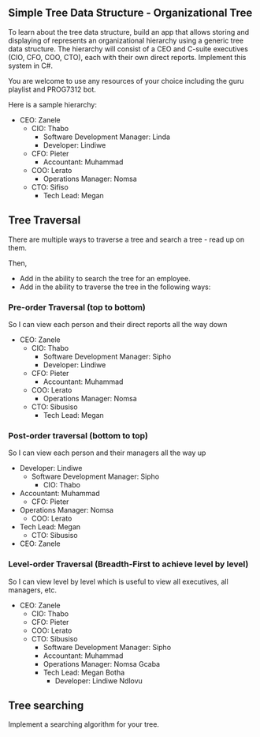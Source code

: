 ## Simple Tree Data Structure - Organizational Tree
To learn about the tree data structure, build an app that allows storing and displaying of represents an organizational hierarchy using a generic tree data structure. The hierarchy will consist of a CEO and C-suite executives (CIO, CFO, COO, CTO), each with their own direct reports. Implement this system in C#.
 
You are welcome to use any resources of your choice including the guru playlist and PROG7312 bot.
 
Here is a sample hierarchy:
* CEO: Zanele
    * CIO: Thabo
        * Software Development Manager: Linda
        * Developer: Lindiwe
    * CFO: Pieter
        * Accountant: Muhammad
    * COO: Lerato 
        * Operations Manager: Nomsa
    * CTO: Sifiso
        * Tech Lead: Megan

## Tree Traversal
There are multiple ways to traverse a tree and search a tree - read up on them.

Then,
* Add in the ability to search the tree for an employee.
* Add in the ability to traverse the tree in the following ways:
 
### Pre-order Traversal (top to bottom)
So I can view each person and their direct reports all the way down
* CEO: Zanele
    * CIO: Thabo
        * Software Development Manager: Sipho
        * Developer: Lindiwe
    * CFO: Pieter
        * Accountant: Muhammad
    * COO: Lerato
        * Operations Manager: Nomsa
    * CTO: Sibusiso
        * Tech Lead: Megan
 
### Post-order traversal (bottom to top)
So I can view each person and their managers all the way up
* Developer: Lindiwe
    * Software Development Manager: Sipho
        * CIO: Thabo
* Accountant: Muhammad
    * CFO: Pieter
* Operations Manager: Nomsa
    * COO: Lerato
* Tech Lead: Megan
    * CTO: Sibusiso 
* CEO: Zanele 
 
### Level-order Traversal (Breadth-First to achieve level by level)
So I can view level by level which is useful to view all executives, all managers, etc.
* CEO: Zanele
    * CIO: Thabo
    * CFO: Pieter
    * COO: Lerato
    * CTO: Sibusiso 
        * Software Development Manager: Sipho
        * Accountant: Muhammad
        * Operations Manager: Nomsa Gcaba
        * Tech Lead: Megan Botha
            * Developer: Lindiwe Ndlovu

## Tree searching

Implement a searching algorithm for your tree.